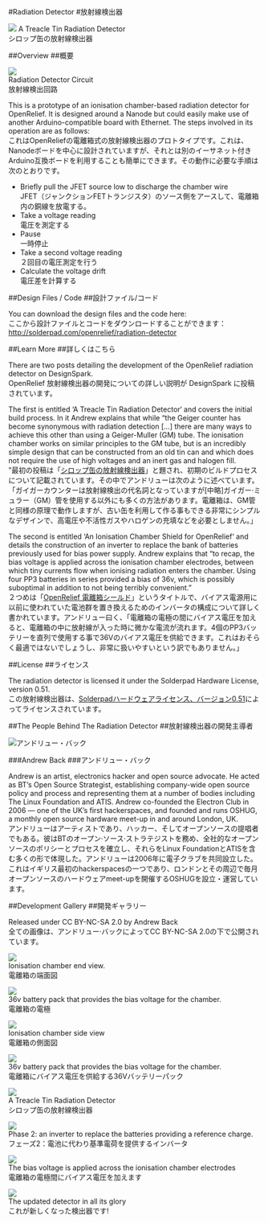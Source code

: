 #Radiation Detector
#放射線検出器

![](http://www.openrelief.org/home/wp-content/uploads/2013/06/7255313404_e99bbd8842_o.jpg)
A Treacle Tin Radiation Detector  
シロップ缶の放射線検出器

##Overview
##概要

![](http://www.openrelief.org/home/wp-content/uploads/2013/06/Circuit-300x272.jpg)  
Radiation Detector Circuit  
放射線検出回路

This is a prototype of an ionisation chamber-based radiation detector for OpenRelief. It is designed around a Nanode but could easily make use of another Arduino-compatible board with Ethernet. The steps involved in its operation are as follows:  
これはOpenReliefの電離箱式の放射線検出器のプロトタイプです。これは、Nanodeボードを中心に設計されていますが、それとは別のイーサネット付きArduino互換ボードを利用することも簡単にできます。その動作に必要な手順は次のとおりです。

- Briefly pull the JFET source low to discharge the chamber wire  
JFET（ジャンクションFETトランジスタ）のソース側をアースして、電離箱内の銅線を放電する。
- Take a voltage reading  
電圧を測定する
- Pause  
一時停止
- Take a second voltage reading  
２回目の電圧測定を行う
- Calculate the voltage drift  
電圧差を計算する

##Design Files / Code
##設計ファイル/コード

You can download the design files and the code here:  
ここから設計ファイルとコードをダウンロードすることができます：  
<http://solderpad.com/openrelief/radiation-detector>


##Learn More
##詳しくはこちら

There are two posts detailing the development of the OpenRelief radiation detector on DesignSpark.  
OpenRelief 放射線検出器の開発についての詳しい説明が DesignSpark に投稿されています。

The first is entitled ‘A Treacle Tin Radiation Detector‘ and covers the initial build process. In it Andrew explains that while “the Geiger counter has become synonymous with radiation detection [...] there are many ways to achieve this other than using a Geiger-Muller (GM) tube. The ionisation chamber works on similar principles to the GM tube, but is an incredibly simple design that can be constructed from an old tin can and which does not require the use of high voltages and an inert gas and halogen fill.  
”最初の投稿は「[シロップ缶の放射線検出器][a-treacle-tin-radiation-detector]」と題され、初期のビルドプロセスについて記載されています。その中でアンドリューは次のように述べています。「ガイガーカウンターは放射線検出の代名詞となっていますが[中略]ガイガー·ミュラー（GM）管を使用する以外にも多くの方法があります。電離箱は、GM管と同様の原理で動作しますが、古い缶を利用して作る事もできる非常にシンプルなデザインで、高電圧や不活性ガスやハロゲンの充填などを必要としません。」

[a-treacle-tin-radiation-detector]:http://www.designspark.com/blog/a-treacle-tin-radiation-detector

The second is entitled ‘An Ionisation Chamber Shield for OpenRelief‘ and details the construction of an inverter to replace the bank of batteries previously used for bias power supply. Andrew explains that “to recap, the bias voltage is applied across the ionisation chamber electrodes, between which tiny currents flow when ionising radiation enters the chamber. Using four PP3 batteries in series provided a bias of 36v, which is possibly suboptimal in addition to not being terribly convenient.”  
２つめは「[OpenRelief 電離箱シールド][an-ionisation-chamber-shield-for-openrelief]」というタイトルで、バイアス電源用に以前に使われていた電池群を置き換えるためのインバータの構成について詳しく書かれています。アンドリュー曰く、「電離箱の電極の間にバイアス電圧を加えると、電離箱の中に放射線が入った時に微かな電流が流れます。4個のPP3バッテリーを直列で使用する事で36Vのバイアス電圧を供給できます。これはおそらく最適ではないでしょうし、非常に扱いやすいという訳でもありません。」

[an-ionisation-chamber-shield-for-openrelief]:http://www.designspark.com/blog/an-ionisation-chamber-shield-for-openrelief


##License
##ライセンス

The radiation detector is licensed it under the Solderpad Hardware License, version 0.51.  
この放射線検出器は、[Solderpadハードウェアライセンス、バージョン0.51][license]によってライセンスされています。

[license]:http://solderpad.org/licenses/SHL-0.51/


##The People Behind The Radiation Detector
##放射線検出器の開発主導者

![アンドリュー・バック](http://www.openrelief.org/home/wp-content/uploads/2013/06/5a763ed1bba0e43bb8f4cb7ec0d5027c.png)

###Andrew Back
###アンドリュー・バック

Andrew is an artist, electronics hacker and open source advocate. He acted as BT’s Open Source Strategist, establishing company-wide open source policy and process and representing them at a number of bodies including The Linux Foundation and ATIS. Andrew co-founded the Electron Club in 2006 — one of the UK’s first hackerspaces, and founded and runs OSHUG, a monthly open source hardware meet-up in and around London, UK.  
アンドリューはアーティストであり、ハッカー、そしてオープンソースの提唱者でもある。彼はBTのオープン·ソース·ストラテジストを務め、全社的なオープンソースのポリシーとプロセスを確立し、それらをLinux FoundationとATISを含む多くの形で体現した。アンドリューは2006年に電子クラブを共同設立した。これはイギリス最初のhackerspacesの一つであり、ロンドンとその周辺で毎月オープンソースのハードウェアmeet-upを開催するOSHUGを設立・運営しています。


##Development Gallery
##開発ギャラリー

Released under CC BY-NC-SA 2.0 by Andrew Back  
全ての画像は、アンドリュー·バックによってCC BY-NC-SA 2.0の下で公開されています。

![](http://www.openrelief.org/home/wp-content/uploads/2013/06/7255308008_f2f7d4cb9c_o-150x150.jpg)  
Ionisation chamber end view.  
電離箱の端面図

![](http://www.openrelief.org/home/wp-content/uploads/2013/06/7255301718_c0b43fda2c_o-150x150.jpg)  
36v battery pack that provides the bias voltage for the chamber.  
電離箱の電極

![](http://www.openrelief.org/home/wp-content/uploads/2013/06/7255305694_1dd1599410_o-150x150.jpg)  
Ionisation chamber side view  
電離箱の側面図

![](http://www.openrelief.org/home/wp-content/uploads/2013/06/7255310096_c9b487593d_o-150x150.jpg)  
36v battery pack that provides the bias voltage for the chamber.  
電離箱にバイアス電圧を供給する36Vバッテリーパック

![](http://www.openrelief.org/home/wp-content/uploads/2013/06/7255313404_e99bbd8842_o-150x150.jpg)  
A Treacle Tin Radiation Detector  
シロップ缶の放射線検出器

![](http://www.openrelief.org/home/wp-content/uploads/2013/06/Assembled-150x150.jpg)  
Phase 2: an inverter to replace the batteries providing a reference charge.  
フェーズ2：電池に代わり基準電荷を提供するインバータ

![](http://www.openrelief.org/home/wp-content/uploads/2013/06/Connected-150x150.jpg)  
The bias voltage is applied across the ionisation chamber electrodes  
電離箱の電極間にバイアス電圧を加えます

![](http://www.openrelief.org/home/wp-content/uploads/2013/06/Testing-150x150.jpg)  
The updated detector in all its glory  
これが新しくなった検出器です!

